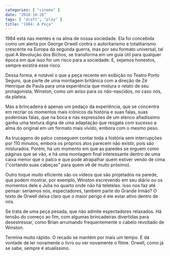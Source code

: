 ```yaml
---
categories: [ "cinema" ]
date: "2018-10-26"
tags: [ "draft", "play" ]
title: "1984: A Peça"
---
```

1984 está nas mentes e na alma de nossa sociedade. Ela foi concebida como um alerta por George Orwell contra o autoritarismo e totalitarismo crescente na Europa da segunda guerra, mas por seu formato universal, tal qual A Revolução dos Bichos, se transforma em um guia útil para qualquer época em que isso for um risco para a sociedade. E, sejamos honestos, sempre existirá esse risco.

Dessa forma, é notável o que a peça recente em exibição no Teatro Porto Seguro, que parte de uma montagem britânica com a direção de Zé Henrique de Paula para uma experiência que mistura o relato de seu protagonista, Winston, como um aviso para os não-nascidos, no caso nós, da plateia.

Mas a brincadeira é apenas um pedaço da experiência, que se concentra em recriar os momentos mais icônicos da história e suas falas, suas poderosas falas, que na boca e nas expressões de um elenco afiadíssimo ganha uma textura digna de uma adaptação que resgata com sucesso a alma do original em um formato mais vívido, embora com o mesmo peso.

As trucagens do palco conseguem contar toda a história sem interrupções por 110 minutos, embora os próprios atos parecem não existir, pois são misturados. Porém, há um momento em que as paredes se erguem como páginas que se vão, e há uma montagem final interessante dentro de uma caixa menor que o palco e que pode atrapalhar quem estiver vendo de cima ("cortando suas cabeças" para quem vê de muito próximo).

Outro toque muito eficiente são os vídeos que são projetados na parede, que podem mostrar, por exemplo, Winston escrevendo em seu diário ou os momentos dele e Julia no quarto onde não há teletelas. Isso nos faz até pensar: seríamos nós, espectadores, também parte do Grande Irmão? O texto de Orwell deixa claro que o maior perigo é ele estar ativo dentro de nós.

Se trata de uma peça pesada, que não admite espectadores relaxados. Há tensão do começo ao fim, com algumas brincadeiras divertidas para desestressar, como Brian arrumando frequentemente o cabelo revoltado de Winston.

Termina muito rápido. O recado se mantém por mais um tempo. E dá vontade de ler novamente o livro ou ver novamente o filme. Orwell, como já se sabe, sempre é atualíssimo.
